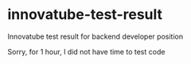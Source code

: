 # innovatube-test-result
Innovatube test result for backend developer position


Sorry, for 1 hour, I did not have time to test code

